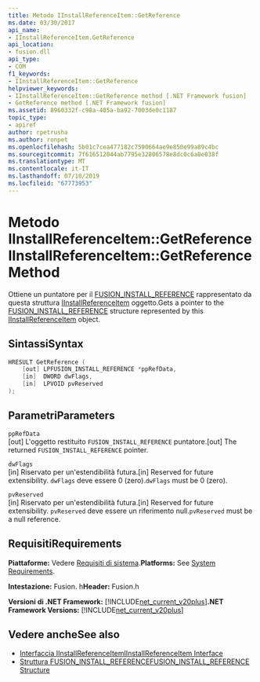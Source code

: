 ```yaml
---
title: Metodo IInstallReferenceItem::GetReference
ms.date: 03/30/2017
api_name:
- IInstallReferenceItem.GetReference
api_location:
- fusion.dll
api_type:
- COM
f1_keywords:
- IInstallReferenceItem::GetReference
helpviewer_keywords:
- IInstallReferenceItem::GetReference method [.NET Framework fusion]
- GetReference method [.NET Framework fusion]
ms.assetid: 8960332f-c98a-405a-ba92-7003de0c1187
topic_type:
- apiref
author: rpetrusha
ms.author: ronpet
ms.openlocfilehash: 5b01c7cea477182c7590664ae9e850e99a89c4bc
ms.sourcegitcommit: 7f616512044ab7795e32806578e8dc0c6a0e038f
ms.translationtype: MT
ms.contentlocale: it-IT
ms.lasthandoff: 07/10/2019
ms.locfileid: "67773953"
---
```

# <a name="iinstallreferenceitemgetreference-method"></a><span data-ttu-id="963ce-102">Metodo IInstallReferenceItem::GetReference</span><span class="sxs-lookup"><span data-stu-id="963ce-102">IInstallReferenceItem::GetReference Method</span></span>
<span data-ttu-id="963ce-103">Ottiene un puntatore per il [FUSION_INSTALL_REFERENCE](../../../../docs/framework/unmanaged-api/fusion/fusion-install-reference-structure.md) rappresentato da questa struttura [IInstallReferenceItem](../../../../docs/framework/unmanaged-api/fusion/iinstallreferenceitem-interface.md) oggetto.</span><span class="sxs-lookup"><span data-stu-id="963ce-103">Gets a pointer to the [FUSION_INSTALL_REFERENCE](../../../../docs/framework/unmanaged-api/fusion/fusion-install-reference-structure.md) structure represented by this [IInstallReferenceItem](../../../../docs/framework/unmanaged-api/fusion/iinstallreferenceitem-interface.md) object.</span></span>  
  
## <a name="syntax"></a><span data-ttu-id="963ce-104">Sintassi</span><span class="sxs-lookup"><span data-stu-id="963ce-104">Syntax</span></span>  
  
```cpp  
HRESULT GetReference (  
    [out] LPFUSION_INSTALL_REFERENCE *ppRefData,  
    [in]  DWORD dwFlags,  
    [in]  LPVOID pvReserved  
);  
```  
  
## <a name="parameters"></a><span data-ttu-id="963ce-105">Parametri</span><span class="sxs-lookup"><span data-stu-id="963ce-105">Parameters</span></span>  
 `ppRefData`  
 <span data-ttu-id="963ce-106">[out] L'oggetto restituito `FUSION_INSTALL_REFERENCE` puntatore.</span><span class="sxs-lookup"><span data-stu-id="963ce-106">[out] The returned `FUSION_INSTALL_REFERENCE` pointer.</span></span>  
  
 `dwFlags`  
 <span data-ttu-id="963ce-107">[in] Riservato per un'estendibilità futura.</span><span class="sxs-lookup"><span data-stu-id="963ce-107">[in] Reserved for future extensibility.</span></span> <span data-ttu-id="963ce-108">`dwFlags` deve essere 0 (zero).</span><span class="sxs-lookup"><span data-stu-id="963ce-108">`dwFlags` must be 0 (zero).</span></span>  
  
 `pvReserved`  
 <span data-ttu-id="963ce-109">[in] Riservato per un'estendibilità futura.</span><span class="sxs-lookup"><span data-stu-id="963ce-109">[in] Reserved for future extensibility.</span></span> <span data-ttu-id="963ce-110">`pvReserved` deve essere un riferimento null.</span><span class="sxs-lookup"><span data-stu-id="963ce-110">`pvReserved` must be a null reference.</span></span>  
  
## <a name="requirements"></a><span data-ttu-id="963ce-111">Requisiti</span><span class="sxs-lookup"><span data-stu-id="963ce-111">Requirements</span></span>  
 <span data-ttu-id="963ce-112">**Piattaforme:** Vedere [Requisiti di sistema](../../../../docs/framework/get-started/system-requirements.md).</span><span class="sxs-lookup"><span data-stu-id="963ce-112">**Platforms:** See [System Requirements](../../../../docs/framework/get-started/system-requirements.md).</span></span>  
  
 <span data-ttu-id="963ce-113">**Intestazione:** Fusion. h</span><span class="sxs-lookup"><span data-stu-id="963ce-113">**Header:** Fusion.h</span></span>  
  
 <span data-ttu-id="963ce-114">**Versioni di .NET Framework:** [!INCLUDE[net_current_v20plus](../../../../includes/net-current-v20plus-md.md)]</span><span class="sxs-lookup"><span data-stu-id="963ce-114">**.NET Framework Versions:** [!INCLUDE[net_current_v20plus](../../../../includes/net-current-v20plus-md.md)]</span></span>  
  
## <a name="see-also"></a><span data-ttu-id="963ce-115">Vedere anche</span><span class="sxs-lookup"><span data-stu-id="963ce-115">See also</span></span>

- [<span data-ttu-id="963ce-116">Interfaccia IInstallReferenceItem</span><span class="sxs-lookup"><span data-stu-id="963ce-116">IInstallReferenceItem Interface</span></span>](../../../../docs/framework/unmanaged-api/fusion/iinstallreferenceitem-interface.md)
- [<span data-ttu-id="963ce-117">Struttura FUSION_INSTALL_REFERENCE</span><span class="sxs-lookup"><span data-stu-id="963ce-117">FUSION_INSTALL_REFERENCE Structure</span></span>](../../../../docs/framework/unmanaged-api/fusion/fusion-install-reference-structure.md)
